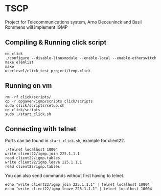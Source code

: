 # TSCP
Project for Telecommunications system, Arno Deceuninck and Basil Rommens will implement IGMP

## Compiling & Running click script
```shell
cd click
./configure --disable-linuxmodule --enable-local --enable-etherswitch
make elemlist
make
userlevel/click test_project/temp.click
```

## Running on vm
```shell
rm -rf click/scripts/
cp -r opgaven/igmp/scripts click/scripts
sudo click/scripts/setup.sh
cd click/scripts
sudo ./start_click.sh
```

## Connecting with telnet
Ports can be found in `start_click.sh`, example for client22.
```shell
./telnet localhost 10004
write client22/igmp.join 225.1.1.1
read client22/igmp.tables
write client22/igmp.leave 225.1.1.1
read client22/igmp.tables
```
You can also send commands without first having to telnet.
```shell
echo "write client22/igmp.join 225.1.1.1" | telnet localhost 10004
echo "write client22/igmp.leave 225.1.1.1" | telnet localhost 10004
```